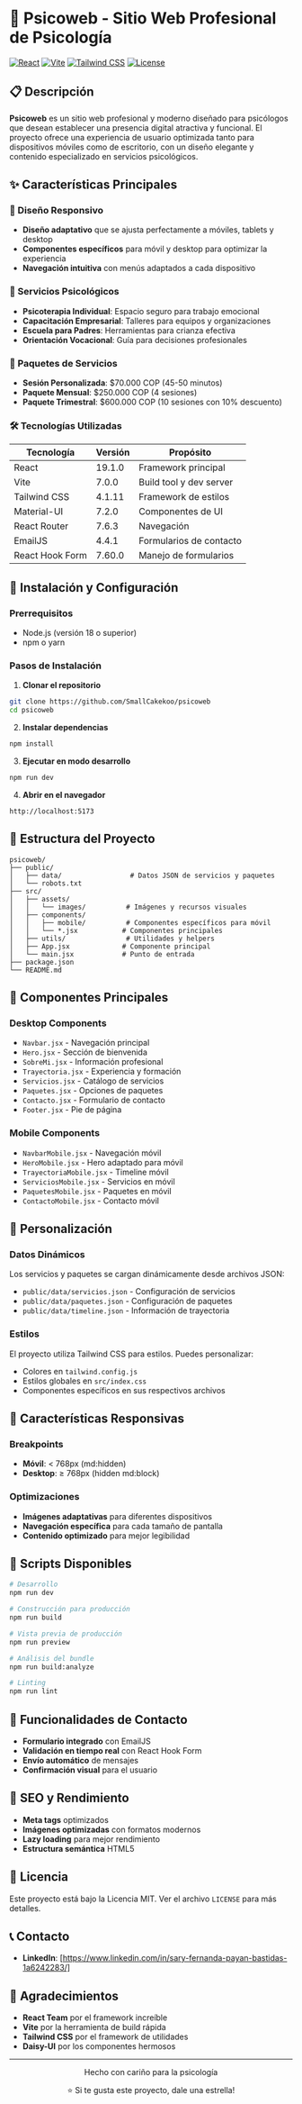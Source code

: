 # 🌟 Psicoweb - Sitio Web Profesional de Psicología

[![React](https://img.shields.io/badge/React-19.1.0-blue.svg)](https://reactjs.org/)
[![Vite](https://img.shields.io/badge/Vite-7.0.0-purple.svg)](https://vitejs.dev/)
[![Tailwind CSS](https://img.shields.io/badge/Tailwind-4.1.11-38B2AC.svg)](https://tailwindcss.com/)
[![License](https://img.shields.io/badge/License-MIT-green.svg)](LICENSE)

## 📋 Descripción

**Psicoweb** es un sitio web profesional y moderno diseñado para psicólogos que desean establecer una presencia digital atractiva y funcional. El proyecto ofrece una experiencia de usuario optimizada tanto para dispositivos móviles como de escritorio, con un diseño elegante y contenido especializado en servicios psicológicos.

## ✨ Características Principales

### 🎨 Diseño Responsivo

- **Diseño adaptativo** que se ajusta perfectamente a móviles, tablets y desktop
- **Componentes específicos** para móvil y desktop para optimizar la experiencia
- **Navegación intuitiva** con menús adaptados a cada dispositivo

### 🧠 Servicios Psicológicos

- **Psicoterapia Individual**: Espacio seguro para trabajo emocional
- **Capacitación Empresarial**: Talleres para equipos y organizaciones
- **Escuela para Padres**: Herramientas para crianza efectiva
- **Orientación Vocacional**: Guía para decisiones profesionales

### 💼 Paquetes de Servicios

- **Sesión Personalizada**: $70.000 COP (45-50 minutos)
- **Paquete Mensual**: $250.000 COP (4 sesiones)
- **Paquete Trimestral**: $600.000 COP (10 sesiones con 10% descuento)

### 🛠️ Tecnologías Utilizadas

| Tecnología      | Versión | Propósito               |
| --------------- | ------- | ----------------------- |
| React           | 19.1.0  | Framework principal     |
| Vite            | 7.0.0   | Build tool y dev server |
| Tailwind CSS    | 4.1.11  | Framework de estilos    |
| Material-UI     | 7.2.0   | Componentes de UI       |
| React Router    | 7.6.3   | Navegación              |
| EmailJS         | 4.4.1   | Formularios de contacto |
| React Hook Form | 7.60.0  | Manejo de formularios   |

## 🚀 Instalación y Configuración

### Prerrequisitos

- Node.js (versión 18 o superior)
- npm o yarn

### Pasos de Instalación

1. **Clonar el repositorio**

```bash
git clone https://github.com/SmallCakekoo/psicoweb
cd psicoweb
```

2. **Instalar dependencias**

```bash
npm install
```

3. **Ejecutar en modo desarrollo**

```bash
npm run dev
```

4. **Abrir en el navegador**

```
http://localhost:5173
```

## 📁 Estructura del Proyecto

```
psicoweb/
├── public/
│   ├── data/                 # Datos JSON de servicios y paquetes
│   └── robots.txt
├── src/
│   ├── assets/
│   │   └── images/          # Imágenes y recursos visuales
│   ├── components/
│   │   ├── mobile/          # Componentes específicos para móvil
│   │   └── *.jsx           # Componentes principales
│   ├── utils/               # Utilidades y helpers
│   ├── App.jsx             # Componente principal
│   └── main.jsx            # Punto de entrada
├── package.json
└── README.md
```

## 🎯 Componentes Principales

### Desktop Components

- `Navbar.jsx` - Navegación principal
- `Hero.jsx` - Sección de bienvenida
- `SobreMi.jsx` - Información profesional
- `Trayectoria.jsx` - Experiencia y formación
- `Servicios.jsx` - Catálogo de servicios
- `Paquetes.jsx` - Opciones de paquetes
- `Contacto.jsx` - Formulario de contacto
- `Footer.jsx` - Pie de página

### Mobile Components

- `NavbarMobile.jsx` - Navegación móvil
- `HeroMobile.jsx` - Hero adaptado para móvil
- `TrayectoriaMobile.jsx` - Timeline móvil
- `ServiciosMobile.jsx` - Servicios en móvil
- `PaquetesMobile.jsx` - Paquetes en móvil
- `ContactoMobile.jsx` - Contacto móvil

## 🎨 Personalización

### Datos Dinámicos

Los servicios y paquetes se cargan dinámicamente desde archivos JSON:

- `public/data/servicios.json` - Configuración de servicios
- `public/data/paquetes.json` - Configuración de paquetes
- `public/data/timeline.json` - Información de trayectoria

### Estilos

El proyecto utiliza Tailwind CSS para estilos. Puedes personalizar:

- Colores en `tailwind.config.js`
- Estilos globales en `src/index.css`
- Componentes específicos en sus respectivos archivos

## 📱 Características Responsivas

### Breakpoints

- **Móvil**: < 768px (md:hidden)
- **Desktop**: ≥ 768px (hidden md:block)

### Optimizaciones

- **Imágenes adaptativas** para diferentes dispositivos
- **Navegación específica** para cada tamaño de pantalla
- **Contenido optimizado** para mejor legibilidad

## 🚀 Scripts Disponibles

```bash
# Desarrollo
npm run dev

# Construcción para producción
npm run build

# Vista previa de producción
npm run preview

# Análisis del bundle
npm run build:analyze

# Linting
npm run lint
```

## 📧 Funcionalidades de Contacto

- **Formulario integrado** con EmailJS
- **Validación en tiempo real** con React Hook Form
- **Envío automático** de mensajes
- **Confirmación visual** para el usuario

## 🎯 SEO y Rendimiento

- **Meta tags** optimizados
- **Imágenes optimizadas** con formatos modernos
- **Lazy loading** para mejor rendimiento
- **Estructura semántica** HTML5

## 📄 Licencia

Este proyecto está bajo la Licencia MIT. Ver el archivo `LICENSE` para más detalles.

## 📞 Contacto

- **LinkedIn**: [https://www.linkedin.com/in/sary-fernanda-payan-bastidas-1a6242283/]

## 🙏 Agradecimientos

- **React Team** por el framework increíble
- **Vite** por la herramienta de build rápida
- **Tailwind CSS** por el framework de utilidades
- **Daisy-UI** por los componentes hermosos

---

<div align="center">
  <p>Hecho con cariño para la psicología</p>
  <p>⭐ Si te gusta este proyecto, dale una estrella!</p>
</div>
